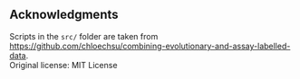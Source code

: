 ## Acknowledgments

Scripts in the `src/` folder are taken from https://github.com/chloechsu/combining-evolutionary-and-assay-labelled-data.  
Original license: MIT License
